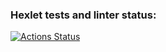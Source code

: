 ### Hexlet tests and linter status:
[![Actions Status](https://github.com/aidos42/backend-project-6/workflows/hexlet-check/badge.svg)](https://github.com/aidos42/backend-project-6/actions)